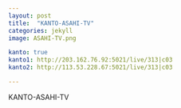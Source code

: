 ```yaml
---
layout: post
title:  "KANTO-ASAHI-TV"
categories: jekyll
image: ASAHI-TV.png

kanto: true
kanto1: http://203.162.76.92:5021/live/313|c03
kanto2: http://113.53.228.67:5021/live/313|c03

---
```

KANTO-ASAHI-TV
